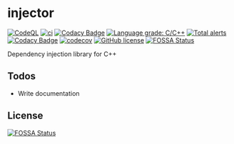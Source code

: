 # injector

[![CodeQL](https://github.com/GustasG/injector/actions/workflows/codeql-analysis.yml/badge.svg)](https://github.com/GustasG/injector/actions/workflows/codeql-analysis.yml)
[![ci](https://github.com/GustasG/injector/actions/workflows/ci.yml/badge.svg)](https://github.com/GustasG/injector/actions/workflows/ci.yml)
[![Codacy Badge](https://app.codacy.com/project/badge/Grade/bf78500c4feb46adb06beb9054ebf24f)](https://www.codacy.com/gh/GustasG/injector/dashboard?utm_source=github.com&amp;utm_medium=referral&amp;utm_content=GustasG/injector&amp;utm_campaign=Badge_Grade)
[![Language grade: C/C++](https://img.shields.io/lgtm/grade/cpp/g/GustasG/injector.svg?logo=lgtm&logoWidth=18)](https://lgtm.com/projects/g/GustasG/injector/context:cpp)
[![Total alerts](https://img.shields.io/lgtm/alerts/g/GustasG/injector.svg?logo=lgtm&logoWidth=18)](https://lgtm.com/projects/g/GustasG/injector/alerts/)
[![Codacy Badge](https://app.codacy.com/project/badge/Coverage/bf78500c4feb46adb06beb9054ebf24f)](https://www.codacy.com/gh/GustasG/injector/dashboard?utm_source=github.com&utm_medium=referral&utm_content=GustasG/injector&utm_campaign=Badge_Coverage)
[![codecov](https://codecov.io/gh/GustasG/injector/branch/master/graph/badge.svg?token=1XMP96B1U3)](https://codecov.io/gh/GustasG/injector)
[![GitHub license](https://img.shields.io/badge/license-MIT-blue.svg)](https://github.com/GustasG/injector/blob/master/LICENSE)
[![FOSSA Status](https://app.fossa.com/api/projects/git%2Bgithub.com%2FGustasG%2Finjector.svg?type=shield)](https://app.fossa.com/projects/git%2Bgithub.com%2FGustasG%2Finjector?ref=badge_shield)

Dependency injection library for C++

## Todos

- Write documentation

## License

[![FOSSA Status](https://app.fossa.com/api/projects/git%2Bgithub.com%2FGustasG%2Finjector.svg?type=large)](https://app.fossa.com/projects/git%2Bgithub.com%2FGustasG%2Finjector?ref=badge_large)
